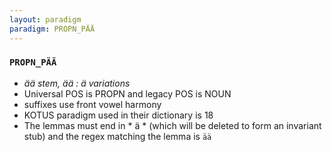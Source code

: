 ```yaml
---
layout: paradigm
paradigm: PROPN_PÄÄ
---
```

### ` PROPN_PÄÄ `

* _ää stem, ää : ä variations_
* Universal POS is PROPN and legacy POS is NOUN
* suffixes use front vowel harmony
* KOTUS paradigm used in their dictionary is 18
* The lemmas must end in * ä * (which will be deleted to form an invariant stub) and the regex matching the lemma is ` ää `
